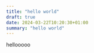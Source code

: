 ```yaml
---
title: "hello world"
draft: true
date: 2024-03-22T10:20:30+01:00
summary: "hello world"
---
```


hellooooo